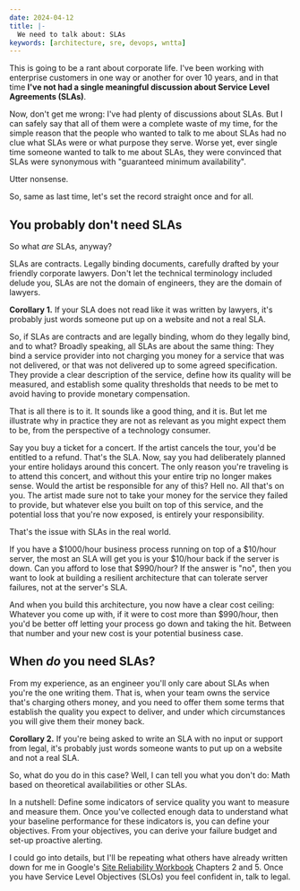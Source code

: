 ```yaml
---
date: 2024-04-12
title: |-
  We need to talk about: SLAs
keywords: [architecture, sre, devops, wntta]
---
```

This is going to be a rant about corporate life. I've been working with enterprise customers in one way or another for over 10 years, and in that time **I've not had a single meaningful discussion about Service Level Agreements (SLAs)**.

Now, don't get me wrong: I've had plenty of discussions about SLAs. But I can safely say that all of them were a complete waste of my time, for the simple reason that the people who wanted to talk to me about SLAs had no clue what SLAs were or what purpose they serve. Worse yet, ever single time someone wanted to talk to me about SLAs, they were convinced that SLAs were synonymous with "guaranteed minimum availability".

Utter nonsense.

So, same as last time, let's set the record straight once and for all.

## You probably don't need SLAs

So what _are_ SLAs, anyway?

SLAs are contracts. Legally binding documents, carefully drafted by your friendly corporate lawyers. Don't let the technical terminology included delude you, SLAs are not the domain of engineers, they are the domain of lawyers.

**Corollary 1.** If your SLA does not read like it was written by lawyers, it's probably just words someone put up on a website and not a real SLA.

So, if SLAs are contracts and are legally binding, whom do they legally bind, and to what? Broadly speaking, all SLAs are about the same thing: They bind a service provider into not charging you money for a service that was not delivered, or that was not delivered up to some agreed specification. They provide a clear description of the service, define how its quality will be measured, and establish some quality thresholds that needs to be met to avoid having to provide monetary compensation.

That is all there is to it. It sounds like a good thing, and it is. But let me illustrate why in practice they are not as relevant as you might expect them to be, from the perspective of a technology consumer.

Say you buy a ticket for a concert. If the artist cancels the tour, you'd be entitled to a refund. That's the SLA. Now, say you had deliberately planned your entire holidays around this concert. The only reason you're traveling is to attend this concert, and without this your entire trip no longer makes sense. Would the artist be responsible for any of this? Hell no. All that's on you. The artist made sure not to take your money for the service they failed to provide, but whatever else you built on top of this service, and the potential loss that you're now exposed, is entirely your responsibility.

That's the issue with SLAs in the real world.

If you have a $1000/hour business process running on top of a $10/hour server, the most an SLA will get you is your $10/hour back if the server is down. Can you afford to lose that $990/hour? If the answer is "no", then you want to look at building a resilient architecture that can tolerate server failures, not at the server's SLA.

And when you build this architecture, you now have a clear cost ceiling: Whatever you come up with, if it were to cost more than $990/hour, then you'd be better off letting your process go down and taking the hit. Between that number and your new cost is your potential business case.

## When _do_ you need SLAs?

From my experience, as an engineer you'll only care about SLAs when you're the one writing them. That is, when your team owns the service that's charging others money, and you need to offer them some terms that establish the quality you expect to deliver, and under which circumstances you will give them their money back.

**Corollary 2.** If you're being asked to write an SLA with no input or support from legal, it's probably just words someone wants to put up on a website and not a real SLA.

So, what do you do in this case? Well, I can tell you what you don't do: Math based on theoretical availabilities or other SLAs.

In a nutshell: Define some indicators of service quality you want to measure and measure them. Once you've collected enough data to understand what your baseline performance for these indicators is, you can define your objectives. From your objectives, you can derive your failure budget and set-up proactive alerting.

I could go into details, but I'll be repeating what others have already written down for me in Google's [Site Reliability Workbook](https://sre.google/workbook/table-of-contents/) Chapters 2 and 5. Once you have Service Level Objectives (SLOs) you feel confident in, talk to legal. 
